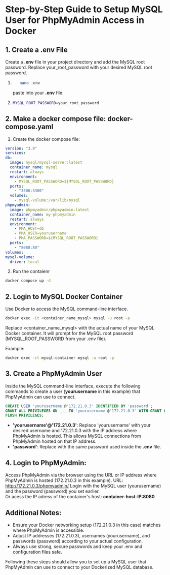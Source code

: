# Step-by-Step Guide to Setup MySQL User for PhpMyAdmin Access in Docker

## 1. Create a .env File

Create a **.env** file in your project directory and add the MySQL root password. Replace your_root_password with your desired MySQL root password.

1. ```BASH
      nano .env
   ```

   paste into your **.env** file:

2. ```BASH
   MYSQL_ROOT_PASSWORD=your_root_password
   ```

## 2. Make a docker compose file: docker-compose.yaml

1. Create the docker compose file:

```YAML
version: "3.9"
services:
db:
  image: mysql/mysql-server:latest
  container_name: mysql
  restart: always
  environment:
    - MYSQL_ROOT_PASSWORD=${MYSQL_ROOT_PASSWORD}
  ports:
    - "3306:3306"
  volumes:
    - mysql-volume:/var/lib/mysql
phpmyadmin:
  image: phpmyadmin/phpmyadmin:latest
  container_name: my-phpmyadmin
  restart: always
  environment:
    - PMA_HOST=db
    - PMA_USER=yourusername
    - PMA_PASSWORD=${MYSQL_ROOT_PASSWORD}
  ports:
    - "8080:80"
volumes:
mysql-volume:
  driver: local
```

2. Run the contaienr

```BASH
docker compose up -d
```

## 2. Login to MySQL Docker Container

Use Docker to access the MySQL command-line interface.

```BASH
docker exec -it <container_name_mysql> mysql -u root -p
```

Replace <container_name_mysql> with the actual name of your MySQL Docker container. It will prompt for the MySQL root password (MYSQL_ROOT_PASSWORD from your .env file).

Example:

```BASH
docker exec -it mysql-container mysql -u root -p
```

## 3. Create a PhpMyAdmin User

Inside the MySQL command-line interface, execute the following commands to create a user (**yourusername** in this example) that PhpMyAdmin can use to connect.

```sql
CREATE USER 'yourusername'@'172.21.0.3' IDENTIFIED BY 'password';
GRANT ALL PRIVILEGES ON _._ TO 'yourusername'@'172.21.0.3' WITH GRANT OPTION;
FLUSH PRIVILEGES;
```

- **'yourusername'@'172.21.0.3'**: Replace 'yourusername' with your desired username and 172.21.0.3 with the IP address where PhpMyAdmin is hosted. This allows MySQL connections from PhpMyAdmin hosted on that IP address.
- **'password'**: Replace with the same password used inside the **.env** file.

## 4. Login to PhpMyAdmin:

Access PhpMyAdmin via the browser using the URL or IP address where PhpMyAdmin is hosted (172.21.0.3 in this example).
URL: <http://172.21.0.3/phpmyadmin/>
Login with the MySQL user (yourusername) and the password (password) you set earlier.  
Or acess the IP adress of the container's host: **container-host-IP:8080**

## Additional Notes:

- Ensure your Docker networking setup (172.21.0.3 in this case) matches where PhpMyAdmin is accessible.
- Adjust IP addresses (172.21.0.3), usernames (yourusername), and passwords (password) according to your actual configuration.
- Always use strong, secure passwords and keep your .env and configuration files safe.

Following these steps should allow you to set up a MySQL user that PhpMyAdmin can use to connect to your Dockerized MySQL database.
